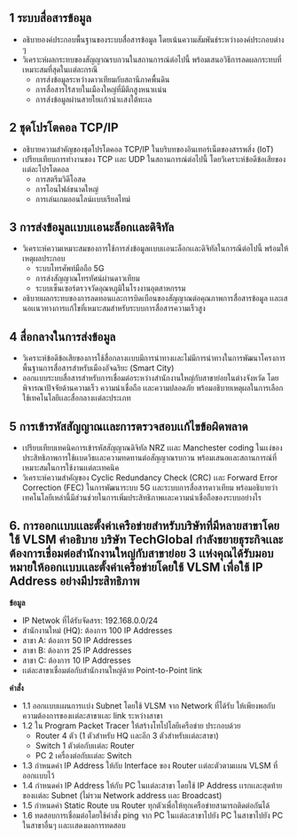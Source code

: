 ## 1 ระบบสื่อสารข้อมูล
- อธิบายองค์ประกอบพื้นฐานของระบบสื่อสารข้อมูล โดยเน้นความสัมพันธ์ระหว่างองค์ประกอบต่าง ๆ
- วิเคราะห์ผลกระทบของสัญญาณรบกวนในสถานการณ์ต่อไปนี้ พร้อมเสนอวิธีการลดผลกระทบที่เหมาะสมที่สุดในเเต่ละกรณี
    - การส่งข้อมูลระหว่างดาวเทียมกับสถานีภาคพื้นดิน
    - การสื่อสารไร้สายในเมืองใหญ่ที่มีตึกสูงหนาเเน่น
    - การส่งข้อมูลผ่านสายใยเเก้วนำเเสงใต้ทะเล

## 2 ชุดโปรโตคอล TCP/IP
- อธิบายความสำคัญของชุดโปรโตคอล TCP/IP ในบริบทของอินเทอร์เน็ตของสรรพสิ่ง (IoT)
- เปรียบเทียบการทำงานของ TCP เเละ UDP ในสถานการณ์ต่อไปนี้ โดยวิเคราะห์ข้อดีข้อเสียของเเต่ละโปรโตคอล
    - การสตรีมวิดีโอสด
    - การโอนไฟล์ขนาดใหญ่
    - การเล่นเกมออนไลน์เเบบเรียลไทม์

## 3 การส่งข้อมูลเเบบเเอนะล็อกเเละดิจิทัล
- วิเคราะห์ความเหมาะสมของการใช้การส่งข้อมูลเเบบเเอนะล็อกเเละดิจิทัลในการณีต่อไปนี้ พร้อมให้เหตุผลประกอบ
    - ระบบโทรศัพท์มือถือ 5G
    - การส่งสัญญาณโทรทัศน์ผ่านดาวเทียม
    - ระบบเซ็นเซอร์ตรวจวัดอุณหภูมิในโรงงานอุตสาหกรรม
- อธิบายผลกระทบของการลดทอนเเละการบิดเบือนของสัญญาณต่อคุณภาพการสื่อสารข้อมูล เเละเสนอเเนวทางการเเก้ไขที่เหมาะสมสำหรับระบบการสื่อสารความเร็วสูง

## 4 สื่อกลางในการส่งข้อมูล
- วิเคราะห์ข้อดีข้อเสียของการใช้สื่อกลางเเบบมีการนำทางเเละไม่มีการนำทางในการพัฒนาโครงการพื้นฐานการสื่อสารสำหรับเมืองอัจฉริยะ (Smart City)
- ออกเเบบระบบสื่อสารสำหรับการเชื่อมต่อระหว่างสำนักงานใหญ่กับสาขาย่อยในต่างจังหวัด โดยพิจารณาปัจจัยด้านความเร็ว ความน่าเชื่อถือ เเละความปลอดภัย พร้อมอธิบายเหตุผลในการเลือกใช้เทคโนโลยีเเละสื่อกลางเเต่ละประเภท

## 5 การเข้ารหัสสัญญาณเเละการตรวจสอบเเก้ไขข้อผิดพลาด
- เปรียบเทียบเทคนิคการเข้ารหัสสัญญาณดิจิทัล NRZ เเเละ Manchester coding ในเเง่ของประสิทธิภาพการใช้เเบดวิธเเละความทดทานต่อสัญญาณรบกวน พร้อมเสนอเเละสถานการณ์ที่เหมาะสมในการใช้งานเเต่ละเทคนิค
- วิเคราะห์ความสำคัญของ Cyclic Redundancy Check (CRC) เเละ Forward Error Correction (FEC) ในการพัฒนาระบบ 5G เเละระบบการสื่อสารดาวเทียม พร้อมอธิบายว่าเทคโนโลยีเหล่านี้มีส่วนช่วยในการเพิ่มประสิทธิภาพเเละความน่าเชื่อถือของระบบอย่างไร


## 6. การออกเเบบเเละตั้งค่าเครือข่ายสำหรับบริษัทที่มีหลายสาขาโดยใช้ VLSM **คำอธิบาย** บริษัท TechGlobal กำลังขยายธุระกิจเเละต้องการเชื่อมต่อสำนักงานใหญ่กับสาขาย่อย 3 เเห่งคุณได้รับมอบหมายให้ออกเเบบเเละตั้งค่าเครือข่ายโดยใช้ VLSM เพื่อใช้ IP Address อย่างมีประสิทธิภาพ
**ข้อมูล**
- IP Netwok ที่ได้รับจัดสรร: 192.168.0.0/24
- สำนักงานใหม่ (HQ): ต้องการ 100 IP Addresses 
- สาขา A: ต้องการ 50 IP Addresses 
- สาขา B: ต้องการ 25 IP Addresses 
- สาขา C: ต้องการ 10 IP Addresses 
- เเต่ละสาขาเชื่อมต่อกับสำนักงานใหญ่ด้วย Point-to-Point link

**คำสั่ง**
- 1.1 ออกเเบบเเผนการเเบ่ง Subnet โดยใช้ VLSM จาก Network ที่ได้รับ ให้เพียงพอกับความต้องการของเเต่ละสาขาเเละ link ระหว่างสาขา
- 1.2 ใน Program Packet Tracer ให้สร้างโทโปโลยีเครือข่าย ประกอบด้วย
  - Router 4 ตัว (1 ตัวสำหรับ HQ เเละอีก 3 ตัวสำหรับเเต่ละสาขา) 
  - Switch 1 ตัวต่อกับเเต่ละ Router 
  - PC 2 เครื่องต่อกับเเต่ละ Switch 
- 1.3 กำหนดค่า IP Address ให้กับ Interface ของ Router เเต่ละตัวตามเเผน VLSM ที่ออกเเบบไว้
- 1.4 กำหนดค่า IP Address ให้กับ PC ในเเต่ละสาขา โดยใช้ IP Address เเรกเเละสุดท้ายของเเต่ละ Subnet (ไม่รวม Network address เเละ Broadcast)
- 1.5 กำหนดค่า Static Route บน Router ทุกตัวเพื่อให้ทุกเครือข่ายสามารถติดต่อกันได้
- 1.6 ทดสอบการเชื่อมต่อโดยใช้คำสั่ง ping จาก PC ในเเต่ละสาขาไปยัง PC ในสาขาไปยัง PC ในสาขาอื่นๆ เเละเเสดงผลการทดสอบ
